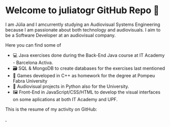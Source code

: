 # Welcome to juliatogr GitHub Repo 👋

I am Júlia and I amcurrently studying an Audiovisual Systems Engineering because I am passionate about both technology and audiovisuals.
I aim to be a Software Developer at an audiovisual company.

Here you can find some of

- 💻 Java exercises done during the Back-End Java course at IT Academy - Barcelona Activa.
- 🗃 SQL & MongoDB to create databases for the exercises last mentioned
- 👾 Games developed in C++ as homework for the degree at Pompeu Fabra University
- 🎹 Audiovisual projects in Python also for the University.
- 🖼 Front-End in JavaScript/CSS/HTML to develop the visual interfaces on some aplications at both IT Academy and UPF.

This is the resume of my activity on GitHub:

<a href="https://github.com/juliatogr/github-readme-stats">
      <img align="center src="https://github-readme-stats-juliatogr.vercel.app/api?username=juliatogr&show_icons=true&theme=gotham"/>
      <img align="center src="https://github-readme-stats-juliatogr.vercel.app/api/top-langs/?username=juliatogr&langs_count=8&layout=compact&theme=gotham" />
                                                                                                                     
</a>





